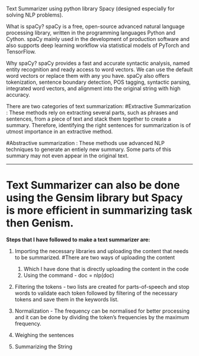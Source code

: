 Text Summarizer using python library Spacy (designed especially for solving NLP problems).

What is spaCy?
spaCy is a free, open-source advanced natural language processing library, written in the programming languages Python and Cython. spaCy mainly used in the development of production software and also supports deep learning workflow via statistical models of PyTorch and TensorFlow.


Why spaCy?
spaCy provides a fast and accurate syntactic analysis, named entity recognition and ready access to word vectors. We can use the default word vectors or replace them with any you have. spaCy also offers tokenization, sentence boundary detection, POS tagging, syntactic parsing, integrated word vectors, and alignment into the original string with high accuracy.


There are two categories of text summarization:
#Extractive Summarization : These methods rely on extracting several parts, such as phrases and sentences, from a piece of text and stack them together to create a summary. Therefore, identifying the right sentences for summarization is of utmost importance in an extractive method.

#Abstractive summarization : These methods use advanced NLP techniques to generate an entiely new summary. Some parts of this summary may not even appear in the original text.

-------------------------------------------------------------------------------------------------------------------------------------------------------------------------------------------
**Text Summarizer can also be done using the Gensim library but Spacy is more efficient in summarizing task then Genism.**
===========================================================================================================================================================================================

**Steps that I have followed to make a text summarizer are:**
1. Importing the necessary libraries and uploading the content that needs to be summarized.
   #There are two ways of uploading the content
   1. Which I have done that is directly uploading the content in the code
   2. Using the command - doc = nlp(doc)

2. Filtering the tokens - two lists are created for parts-of-speech and stop words to validate each token followed by filtering of the necessary tokens and save them in the keywords list.
3. Normalization - The frequency can be normalised for better processing and it can be done by dividing the token’s frequencies by the maximum frequency.
4. Weighing the sentences
5. Summarizing the String
